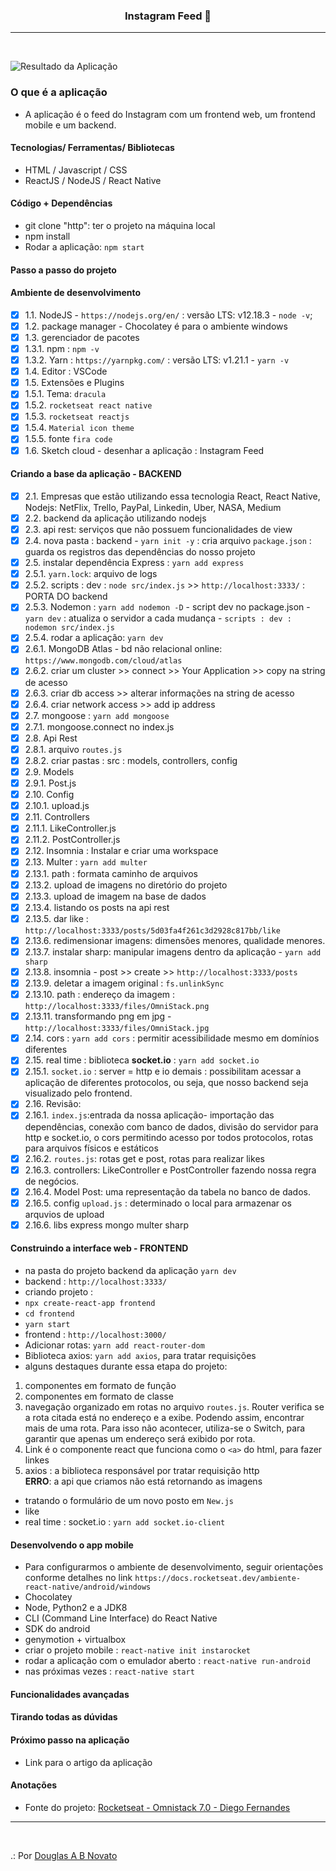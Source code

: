 <h3 align="center">
  Instagram Feed 🚀
</h3>

---
<br>

![Resultado da Aplicação](/images/a-aplicacao-terminada.jpg)

### O que é a aplicação

- A aplicação é o feed do Instagram com um frontend web, um frontend mobile e um backend.

#### Tecnologias/ Ferramentas/ Bibliotecas

- HTML / Javascript / CSS
- ReactJS / NodeJS / React Native

#### Código + Dependências

- git clone "http": ter o projeto na máquina local
- npm install 
- Rodar a aplicação: `npm start`

#### Passo a passo do projeto

#### Ambiente de desenvolvimento

- [x] 1.1. NodeJS - `https://nodejs.org/en/` : versão LTS: v12.18.3 - `node -v`;
- [x] 1.2. package manager - Chocolatey é para o ambiente windows
- [x] 1.3. gerenciador de pacotes 
- [x] 1.3.1. npm : `npm -v`
- [x] 1.3.2. Yarn : `https://yarnpkg.com/` : versão LTS: v1.21.1 - `yarn -v`
- [x] 1.4. Editor : VSCode 
- [x] 1.5. Extensões e Plugins
- [x] 1.5.1. Tema: `dracula`
- [x] 1.5.2. `rocketseat react native`
- [x] 1.5.3. `rocketseat reactjs`
- [x] 1.5.4. `Material icon theme`
- [x] 1.5.5. fonte `fira code`
- [x] 1.6. Sketch cloud - desenhar a aplicação : Instagram Feed

#### Criando a base da aplicação - BACKEND 

- [x] 2.1. Empresas que estão utilizando essa tecnologia React, React Native, Nodejs: NetFlix, Trello, PayPal, Linkedin, Uber, NASA, Medium
- [x] 2.2. backend da aplicação utilizando nodejs
- [x] 2.3. api rest: serviços que não possuem funcionalidades de view
- [x] 2.4. nova pasta : backend - `yarn init -y` : cria arquivo `package.json` : guarda os registros das dependências do nosso projeto
- [x] 2.5. instalar dependência Express : `yarn add express`
- [x] 2.5.1. `yarn.lock`: arquivo de logs
- [x] 2.5.2. scripts : dev : `node src/index.js` >> `http://localhost:3333/` : PORTA DO backend
- [x] 2.5.3. Nodemon : `yarn add nodemon -D` - script dev no package.json - `yarn dev` : atualiza o servidor a cada mudança - `scripts : dev : nodemon src/index.js`
- [x] 2.5.4. rodar a aplicação: `yarn dev`
- [x] 2.6.1. MongoDB Atlas - bd não relacional online: `https://www.mongodb.com/cloud/atlas`
- [x] 2.6.2. criar um cluster >> connect >> Your Application >> copy na string de acesso
- [x] 2.6.3. criar db access >> alterar informações na string de acesso
- [x] 2.6.4. criar network access >> add ip address
- [x] 2.7. mongoose : `yarn add mongoose`
- [x] 2.7.1. mongoose.connect no index.js
- [x] 2.8. Api Rest
- [x] 2.8.1. arquivo `routes.js`
- [x] 2.8.2. criar pastas : src : models, controllers, config
- [x] 2.9. Models
- [x] 2.9.1. Post.js
- [x] 2.10. Config
- [x] 2.10.1. upload.js
- [x] 2.11. Controllers 
- [x] 2.11.1. LikeController.js
- [x] 2.11.2. PostController.js
- [x] 2.12. Insomnia : Instalar e criar uma workspace
- [x] 2.13. Multer : `yarn add multer`
- [x] 2.13.1. path : formata caminho de arquivos
- [x] 2.13.2. upload de imagens no diretório do projeto 
- [x] 2.13.3. upload de imagem na base de dados
- [x] 2.13.4. listando os posts na api rest
- [x] 2.13.5. dar like : `http://localhost:3333/posts/5d03fa4f261c3d2928c817bb/like`
- [x] 2.13.6. redimensionar imagens: dimensões menores, qualidade menores.
- [x] 2.13.7. instalar sharp: manipular imagens dentro da aplicação - `yarn add sharp`
- [x] 2.13.8. insomnia - post >> create >> `http://localhost:3333/posts`
- [x] 2.13.9. deletar a imagem original : `fs.unlinkSync`
- [x] 2.13.10. path : endereço da imagem : `http://localhost:3333/files/OmniStack.png`
- [x] 2.13.11. transformando png em jpg - `http://localhost:3333/files/OmniStack.jpg`
- [x] 2.14. cors : `yarn add cors` : permitir acessibilidade mesmo em domínios diferentes
- [x] 2.15. real time : biblioteca **socket.io**  : `yarn add socket.io`
- [x] 2.15.1. `socket.io` : server = http e io demais : possibilitam acessar a aplicação de diferentes protocolos, ou seja, que nosso backend seja visualizado pelo frontend.
- [x] 2.16. Revisão:
- [x] 2.16.1. `index.js`:entrada da nossa aplicação- importação das dependências, conexão com banco de dados, divisão do servidor para http e socket.io, o cors permitindo acesso por todos protocolos, rotas para arquivos físicos e estáticos
- [x] 2.16.2. `routes.js`: rotas get e post, rotas para realizar likes
- [x] 2.16.3. controllers: LikeController e PostController fazendo nossa regra de negócios.
- [x] 2.16.4. Model Post: uma representação da tabela no banco de dados.
- [x] 2.16.5. config `upload.js` : determinado o local para armazenar os arquvios de upload
- [x] 2.16.6. libs express mongo multer sharp 

#### Construindo a interface web - FRONTEND

- na pasta do projeto backend da aplicação `yarn dev`
- backend : `http://localhost:3333/`
- criando  projeto : 
- `npx create-react-app frontend`
- `cd frontend`
- `yarn start`
- frontend : `http://localhost:3000/`
- Adicionar rotas: `yarn add react-router-dom` 
- Biblioteca axios: `yarn add axios`, para tratar requisições
- alguns destaques durante essa etapa do projeto:
1. componentes em formato de função
2. componentes em formato de classe
3. navegação organizado em rotas no arquivo `routes.js`. Router verifica se a rota citada está no endereço e a exibe. Podendo assim, encontrar mais de uma rota. Para isso não acontecer, utiliza-se o Switch, para garantir que apenas um endereço será exibido por rota.
4. Link é o componente react que funciona como o `<a>` do html, para fazer linkes
5. axios : a biblioteca responsável por tratar requisição http<br/>
**ERRO**: a api que criamos não está retornando as imagens
- tratando o formulário de um novo posto em `New.js`
- like
- real time : socket.io : `yarn add socket.io-client`

#### Desenvolvendo o app mobile 

- Para configurarmos o ambiente de desenvolvimento, seguir orientações conforme detalhes no link `https://docs.rocketseat.dev/ambiente-react-native/android/windows` 
- Chocolatey
- Node, Python2 e a JDK8
- CLI (Command Line Interface) do React Native
- SDK do android
- genymotion + virtualbox
- criar o projeto mobile : `react-native init instarocket`
- rodar a aplicação com o emulador aberto : `react-native run-android`
- nas próximas vezes : `react-native start`

#### Funcionalidades avançadas  

#### Tirando todas as dúvidas   

#### Próximo passo na aplicação

- Link para o artigo da aplicação 

#### Anotações   

- Fonte do projeto: [Rocketseat - Omnistack 7.0 - Diego Fernandes](https://rocketseat.com.br)

---
<br>

.: Por [Douglas A B Novato](https://linktr.ee/douglasabnovato)